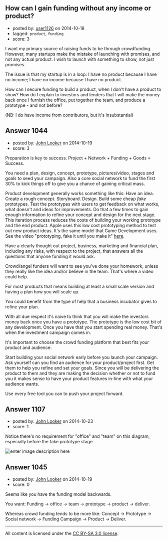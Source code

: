 ## How can I gain funding without any income or product?

- posted by: [user1126](https://stackexchange.com/users/5193566/user1126) on 2014-10-18
- tagged: `product`, `funding`
- score: 3

<p>I want my primary source of raising funds to be through crowdfunding. However, many startups make the mistake of launching with promises, and not any actual product. I wish to launch with something to show, not just promises.</p>

<p>The issue is that my startup is in a loop: I have no product because I have no income; I have no income because I have no product. </p>

<p>How can I secure funding to build a product, when I don't have a product to show? How do I explain to investors and lenders that I will make the money back once I furnish the office, put together the team, and produce a prototype - and not before?</p>

<p>(NB: I do have income from contributors, but it's insubstantial)</p>



## Answer 1044

- posted by: [John Looker](https://stackexchange.com/users/5196682/john-looker) on 2014-10-19
- score: 3

<p>Preparation is key to success. Project + Network + Funding + Goods = Success.</p>

<p>You need a plan, design, concept, prototype, pictures/video, stages and goals to seed your campaign. Also a core social network to fund the first 30% to kick things off to give you a chance of gaining critical mass.</p>

<p>Product development generally works something like this: Have an idea. Create a rough concept. Storyboard. Design. Build some cheap <em>fake</em> prototypes. Test the prototypes with users to get feedback on what works, what doesn't and ideas for improvements. Do that a few times to gain enough information to refine your concept and design for the next stage. This iteration process reduces the costs of building your working prototype and the end product. Apple uses this low cost prototyping method to test out new product ideas. It's the same model that Game Development uses. See the video "prototyping, fake it until you make it" <a href="https://developer.apple.com/videos/enterprise/#56" rel="nofollow">here</a>.</p>

<p>Have a clearly thought out project, business, marketing and financial plan, including any risks, with respect to the project, that answers all the questions that anyone funding it would ask. </p>

<p>Crowd/angel funders will want to see you've done your homework, unless they really like the idea and/or believe in the team. That's where a video could help.</p>

<p>For most products that means building at least a small scale version and having a plan how you will scale up.</p>

<p>You could benefit from the type of help that a business incubator gives to refine your plan.</p>

<p>With all due respect it's naive to think that you will make the investors money back once you have a prototype. The prototype is the low cost bit of any development. Once you have that you start spending real money. That's when the investment campaign comes in.</p>

<p>It's important to choose the crowd funding platform that best fits your product and audience.</p>

<p>Start building your social network early before you launch your campaign. Ask yourself can you find an audience for your product/project first. Get them to help you refine and set your goals. Since you will be delivering the product to them and they are making the decision whether or not to fund you it makes sense to have your product features in-line with what your audience wants.</p>

<p>Use every free tool you can to push your project forward.</p>



## Answer 1107

- posted by: [John Looker](https://stackexchange.com/users/5196682/john-looker) on 2014-10-23
- score: 1

<p>Notice there's no requirement for "office" and "team" on this diagram, especially before the fake prototype stage.</p>

<p><img src="https://i.stack.imgur.com/pS5LY.png" alt="enter image description here"></p>



## Answer 1045

- posted by: [John Looker](https://stackexchange.com/users/5196682/john-looker) on 2014-10-19
- score: 0

<p>Seems like you have the funding model backwards.</p>

<p>You want: Funding -> office -> team -> prototype -> product -> deliver.</p>

<p>Whereas crowd funding tends to be more like: Concept -> Prototype -> Social network -> Funding Campaign -> Product -> Deliver.</p>




---

All content is licensed under the [CC BY-SA 3.0 license](https://creativecommons.org/licenses/by-sa/3.0/).
